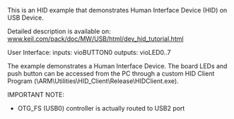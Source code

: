 This is an HID example that demonstrates Human Interface Device (HID)
on USB Device.

Detailed description is available on:
www.keil.com/pack/doc/MW/USB/html/dev_hid_tutorial.html

User Interface:                 inputs:      vioBUTTON0
                                outputs:     vioLED0..7

The example demonstrates a Human Interface Device. The board LEDs and
push button can be accessed from the PC through a custom
HID Client Program (<Keil-root>\ARM\Utilities\HID_Client\Release\HIDClient.exe).

IMPORTANT NOTE:
 - OTG_FS (USB0) controller is actually routed to USB2 port
